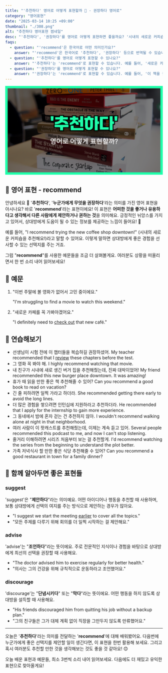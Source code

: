 ```yaml
---
title: "'추천하다' 영어로 어떻게 표현할까 👋 - 권장하다 영어로"
category: "영어표현"
date: "2025-03-14 10:25 +09:00"
thumbnail: "./308.png"
alt: "추천하다 영어표현 썸네일"
desc: "'추천하다', '권장하다'를 영어로 어떻게 표현하면 좋을까요? '시내의 새로운 커피숍을 추천해요!' 등의 예문과 함께 'recommend'를 영어로 표현하는 법을 배워봅시다. 다양한 예문을 통해서 연습하고 본인의 표현으로 만들어 보세요."
faqs:
  - question: "'recommend'은 한국어로 어떤 의미인가요?"
    answer: "'recommend'은 한국어로 '추천하다', '권장하다' 등으로 번역될 수 있습니다. 누군가에게 좋은 선택지를 제안할 때 사용하는 표현이에요."
  - question: "'추천하다'를 영어로 어떻게 표현할 수 있나요?"
    answer: "'추천하다'는 'recommend'로 표현할 수 있습니다. 예를 들어, '새로운 카페를 추천해요'는 'I recommend the new café'로 말할 수 있어요."
  - question: "'권장하다'를 영어로 어떻게 표현할 수 있나요?"
    answer: "'권장하다'는 'recommend'로 표현할 수 있습니다. 예를 들어, '이 책을 권장해요'는 'I recommend this book'으로 말할 수 있어요."
---
```


![추천하다 영어표현 썸네일](./308.png)

## 🌟 영어 표현 - recommend

안녕하세요 👋 '**추천하다**', '**누군가에게 무엇을 권장하다**'라는 의미를 가진 영어 표현을 아시나요? 바로 '**recommend**'라는 표현이에요! 이 표현은 **어떠한 것을 좋거나 유용하다고 생각해서 다른 사람에게 제안하거나 권하는 것**을 의미해요. 긍정적인 뉘앙스를 가지고 있어서, 상대방에게 도움이 될 수 있는 정보를 제공하는 느낌이 들어요! 🌟

예를 들어, "I recommend trying the new coffee shop downtown!" (시내의 새로운 커피숍을 추천해요!)라고 말할 수 있어요. 이렇게 말하면 상대방에게 좋은 경험을 선사할 수 있는 선택지를 주는 거죠.

그럼 "**recommend**"를 사용한 예문들을 조금 더 살펴볼게요. 여러분도 상황을 떠올리면서 한 번 소리 내어 읽어보세요!

## 📖 예문

1. "이번 주말에 볼 영화가 없어서 고민 중이에요."

   "I'm struggling to find a movie to watch this weekend."

2. "새로운 카페를 꼭 가봐야겠어요."

   "I definitely need to [check out](/blog/in-english/104check-out/) that new café."

## 💬 연습해보기

<ul data-interactive-list>
  <li data-interactive-item>
    <span data-toggler>선생님이 시험 전에 이 챕터들을 복습하길 권장하셨어.</span>
    <span data-answer>My teacher recommended that I <a href="/blog/in-english/251.review/">review</a> these chapters before the test.</span>
  </li>
  <li data-interactive-item>
    <span data-toggler>그 영화 꼭 봐야 해.</span>
    <span data-answer>I highly recommend watching that movie.</span>
  </li>
  <li data-interactive-item>
    <span data-toggler>내 친구가 시내에 새로 생긴 버거 집을 추천해줬는데, 진짜 대박이었어!</span>
    <span data-answer>My friend recommended this new burger place downtown. It was amazing!</span>
  </li>
  <li data-interactive-item>
    <span data-toggler>휴가 때 읽을 만한 좋은 책 추천해줄 수 있어?</span>
    <span data-answer>Can you recommend a good book to read on vacation?</span>
  </li>
  <li data-interactive-item>
    <span data-toggler>긴 줄 피하려면 일찍 가라고 하더라.</span>
    <span data-answer>She recommended getting there early to avoid the long lines.</span>
  </li>
  <li data-interactive-item>
    <span data-toggler>더 많은 경험을 쌓으려면 인턴십에 지원하라고 추천하더라.</span>
    <span data-answer>He recommended that I apply for the internship to gain more experience.</span>
  </li>
  <li data-interactive-item>
    <span data-toggler>그 동네에서 밤에 혼자 걷는 건 추천하지 않아.</span>
    <span data-answer>I wouldn't recommend walking alone at night in that neighborhood.</span>
  </li>
  <li data-interactive-item>
    <span data-toggler>여러 사람이 이 팟캐스트를 추천해줬는데, 이제는 계속 듣고 있어.</span>
    <span data-answer>Several people recommended this podcast to me, and now I can't stop listening.</span>
  </li>
  <li data-interactive-item>
    <span data-toggler>줄거리 이해하려면 시리즈 처음부터 보는 걸 추천할게.</span>
    <span data-answer>I'd recommend watching the series from the beginning to understand the plot better.</span>
  </li>
  <li data-interactive-item>
    <span data-toggler>가족 저녁식사 할 만한 좋은 식당 추천해줄 수 있어?</span>
    <span data-answer>Can you recommend a good restaurant in town for a family dinner?</span>
  </li>
</ul>

## 🤝 함께 알아두면 좋은 표현들

### suggest

'suggest'은 "**제안하다**"라는 의미예요. 어떤 아이디어나 행동을 추천할 때 사용하며, 보통 상대방에게 선택의 여지를 주는 방식으로 제안하는 경우가 많아요.

- "I suggest we start the meeting [earlier](/blog/in-english/397.earlier/) to cover all the topics."
- "모든 주제를 다루기 위해 회의를 더 일찍 시작하는 걸 제안해요."

### advise

'advise'는 "**조언하다**"라는 뜻이에요. 주로 전문적인 지식이나 경험을 바탕으로 상대방에게 최선의 선택을 권장할 때 사용해요.

- "The doctor advised him to exercise regularly for better health."
- "의사는 그의 건강을 위해 규칙적으로 운동하라고 조언했어요."

### discourage

'discourage'는 "**단념시키다**" 또는 "**막다**"라는 뜻이에요. 어떤 행동을 하지 않도록 상대방을 설득할 때 사용해요.

- "His friends discouraged him from quitting his job without a backup plan."
- "그의 친구들은 그가 대체 계획 없이 직장을 그만두지 않도록 만류했어요."

---

오늘은 '**추천하다**'라는 의미를 전달하는 '**recommend**'에 대해 배워봤어요. 다음번에 누군가에게 좋은 선택지를 제안할 일이 생긴다면, 이 표현을 한번 활용해 보세요. 그리고 혹시 여러분도 추천할 만한 것을 생각해보는 것도 좋을 것 같아요! 😊

오늘 배운 표현과 예문들, 최소 3번씩 소리 내어 읽어보세요. 다음에도 더 재밌고 유익한 표현으로 찾아올게요!
